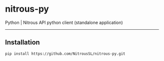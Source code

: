 # nitrous-py
Python | Nitrous API python client (standalone application)

---

## Installation
```
pip install https://github.com/NitrousSL/nitrous-py.git
```
